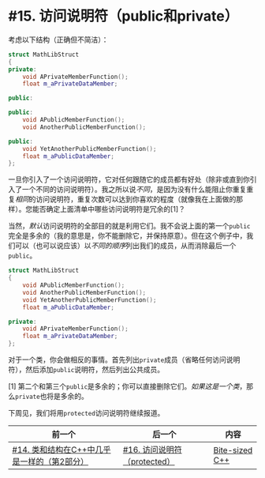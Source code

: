 # #15. 访问说明符（public和private）

考虑以下结构（正确但不简洁）：

```cpp
struct MathLibStruct
{
private:
    void APrivateMemberFunction();
    float m_aPrivateDataMember;

public:

public:
    void APublicMemberFunction();
    void AnotherPublicMemberFunction();

public:
    void YetAnotherPublicMemberFunction();
    float m_aPublicDataMember;
};
```

一旦你引入了一个访问说明符，它对任何跟随它的成员都有好处（除非或直到你引入了一个不同的访问说明符）。我之所以说*不同*，是因为没有什么能阻止你重复重复*相同*的访问说明符，重复次数可以达到你喜欢的程度（就像我在上面做的那样）。您能否确定上面清单中哪些访问说明符是冗余的[1]？

当然，*默认*访问说明符的全部目的就是利用它们。我不会说上面的第一个`public`完全是多余的（我的意思是，你不能删除它，并保持原意）。但在这个例子中，我们可以（也可以说应该）以*不同的顺序*列出我们的成员，从而消除最后一个`public`。

```cpp
struct MathLibStruct
{
    void APublicMemberFunction();
    void AnotherPublicMemberFunction();
    void YetAnotherPublicMemberFunction();
    float m_aPublicDataMember;

private:
    void APrivateMemberFunction();
    float m_aPrivateDataMember;
};
```

对于一个类，你会做相反的事情。首先列出`private`成员（省略任何访问说明符），然后添加`public`说明符，然后列出公共成员。

[1] 第二个和第三个`public`是多余的；你可以直接删除它们。*如果这是一个类*，那么`private`也将是多余的。

下周见，我们将用`protected`访问说明符继续报道。

|前一个|后一个|内容|
|-|-|-|
|[#14. 类和结构在C++中几乎是一样的（第2部分）](014.md)|[#16. 访问说明符（protected）](016.md)|[Bite-sized C++](../../README.md)|
